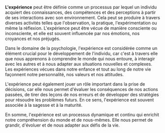**L'expérience** peut être définie comme un processus par lequel un individu acquiert des connaissances, des compétences et des perceptions à partir de ses interactions avec son environnement. Cela peut se produire à travers diverses activités telles que l'observation, la pratique, l'expérimentation ou même la réflexion. L'expérience peut être vécue de manière consciente ou inconsciente, et elle est souvent influencée par nos émotions, nos croyances et nos préjugés.

Dans le domaine de la psychologie, l'expérience est considérée comme un élément crucial pour le développement de l'individu, car c'est à travers elle que nous apprenons à comprendre le monde qui nous entoure, à interagir avec les autres et à nous adapter aux situations nouvelles et complexes. Les expériences vécues dans notre enfance et tout au long de notre vie façonnent notre personnalité, nos valeurs et nos attitudes.

L'expérience peut également jouer un rôle important dans la prise de décisions, car elle nous permet d'évaluer les conséquences de nos actions passées, de tirer des leçons de nos erreurs et de développer des stratégies pour résoudre les problèmes futurs. En ce sens, l'expérience est souvent associée à la sagesse et à la maturité.

En somme, l'expérience est un processus dynamique et continu qui enrichit notre compréhension du monde et de nous-mêmes. Elle nous permet de grandir, d'évoluer et de nous adapter aux défis de la vie.